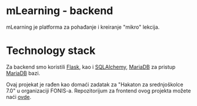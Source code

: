 # mLearning - backend
mLearning je platforma za pohađanje i kreiranje "mikro" lekcija.

# Technology stack
Za backend smo koristili [Flask](https://flask.palletsprojects.com/en/stable/), kao i [SQLAlchemy](https://www.sqlalchemy.org/), [MariaDB](https://pypi.org/project/mariadb/) za pristup [MariaDB](https://mariadb.org/) bazi.

Ovaj projekat je rađen kao domaći zadatak za "Hakaton za srednjoškolce 7.0" u organizaciji FONIS-a.
Repozitorijum za frontend ovog projekta možete naći [ovde](https://github.com/bojanradjenovic/hzs-domaci-frontend).
